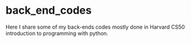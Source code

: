 # **back_end_codes**
Here I share some of my back-ends codes mostly done in Harvard CS50 introduction to programming with python.
